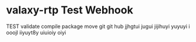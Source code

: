 # valaxy-rtp Test Webhook
TEST
validate 
compile
package
move
git
git hub
jjhgtui jugui 
jijihuyi yuyuyi i ooojl
iiyuyt8y uiuioiy oiyi 

